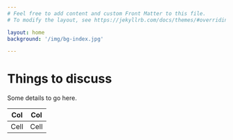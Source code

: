```yaml
---
# Feel free to add content and custom Front Matter to this file.
# To modify the layout, see https://jekyllrb.com/docs/themes/#overriding-theme-defaults

layout: home
background: '/img/bg-index.jpg'

---
```


# Things to discuss

Some details to go here.

| Col | Col |
| --- | --- |
| Cell | Cell |